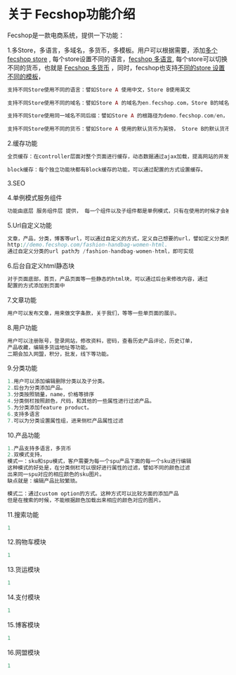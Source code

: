 关于 Fecshop功能介绍
====================

Fecshop是一款电商系统，提供一下功能：

1.多Store，多语言，多域名，多货币，多模板。用户可以根据需要，添加[多个fecshop store](fecshop-feature-mutil-stores.md) ,
每个store设置不同的语言，[fecshop 多语言](fecshop-feature-mutil-stores.md),
每个store可以切换不同的货币，也就是 [Fecshop 多货币](fecshop-function-mutil-currency.md)
，同时，fecshop也支持[不同的store
设置不同的模板](fecshop-feature-mutil-themes.md)，

```php
支持不同Store使用不同的语言：譬如Store A 使用中文，Store B使用英文
		
支持不同Store使用不同的域名：譬如Store A 的域名为en.fecshop.com，Store B的域名为fr.fecshop.com
		
支持不同Store使用同一域名不同后缀：譬如Store A 的根路径为demo.fecshop.com/en， Store B的域名为demo.fecshop.com/fr
		
支持不同Store使用不同的货币：譬如Store A 使用的默认货币为英镑， Store B的默认货币为美元，当然，每个store都可以进行货币的切换
```

2.缓存功能

```php
全页缓存：在controller层面对整个页面进行缓存，动态数据通过ajax加载，提高网站的并发量。
		
block缓存：每个独立功能块都有Block缓存的功能，可以通过配置的方式设置缓存。
```
3.SEO


4.单例模式服务组件

```php
功能由底层 服务组件层 提供， 每一个组件以及子组件都是单例模式，只有在使用的时候才会被创建，创建之后不会再次创建，在系统中可以全局使用，您可以在任何一个地方初始化组件，设置组件，使用组件的功能，组件就像您的工具箱，可以在模块中的任何一个地方设置 services对象的参数，调取组件的功能数据。
```

5.Url自定义功能

```php
文章，产品，分类，博客等url，可以通过自定义的方式，定义自己想要的url，譬如定义分类的url为：
http://demo.fecshop.com/fashion-handbag-women-html.  
通过自定义分类的url path为 /fashion-handbag-women-html，即可实现
```

6.后台自定义html静态块

```php
对于页面底部，首页，产品页面等一些静态的html块，可以通过后台来修改内容，通过
配置的方式添加到页面中
```

7.文章功能

```php
用户可以发布文章，用来做文字条款，关于我们，等等一些单页面的展示。
```

8.用户功能

```php
用户可以注册账号，登录网站，修改资料，密码，查看历史产品评论，历史订单，
产品收藏，编辑多货运地址等功能。
二期会加入网盟，积分，批发，线下等功能。
```

9.分类功能

```php
1.用户可以添加编辑删除分类以及子分类。
2.后台为分类添加产品。
3.分类按照销量，name，价格等排序
4.分类侧栏按照颜色，尺码，和其他的一些属性进行过滤产品。
5.为分类添加feature product。
6.支持多语言
7.可以为分类设置属性组，进来侧栏产品属性过滤
```


10.产品功能

```php
1.产品支持多语言，多货币
2.双模式支持，
模式一：sku和spu模式，客户需要为每一个spu产品下面的每一个sku进行编辑
这种模式的好处是，在分类侧栏可以很好进行属性的过滤，譬如不同的颜色过滤
出来同一spu对应的相应颜色的sku图片。
缺点就是：编辑产品比较繁琐。

模式二：通过custom option的方式。这种方式可以比较方面的添加产品
但是在搜索的时候，不能根据颜色加载出来相应的颜色对应的图片。
```


11.搜索功能

```php
1
```



12.购物车模块

```php
1
```


13.货运模块

```php
1
```

14.支付模块

```php
1
```

15.博客模块

```php
1
```

16.网盟模块

```php
1
```





















